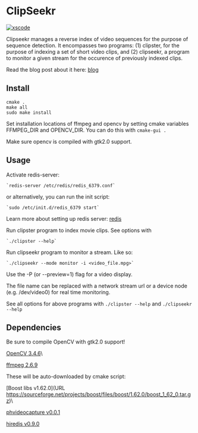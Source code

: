 # ClipSeekr

[![xscode](https://img.shields.io/badge/Available%20on-xs%3Acode-blue?style=?style=plastic&logo=appveyor&logo=data:image/png;base64,iVBORw0KGgoAAAANSUhEUgAAAEAAAABACAMAAACdt4HsAAAAGXRFWHRTb2Z0d2FyZQBBZG9iZSBJbWFnZVJlYWR5ccllPAAAAAZQTFRF////////VXz1bAAAAAJ0Uk5T/wDltzBKAAAAlUlEQVR42uzXSwqAMAwE0Mn9L+3Ggtgkk35QwcnSJo9S+yGwM9DCooCbgn4YrJ4CIPUcQF7/XSBbx2TEz4sAZ2q1RAECBAiYBlCtvwN+KiYAlG7UDGj59MViT9hOwEqAhYCtAsUZvL6I6W8c2wcbd+LIWSCHSTeSAAECngN4xxIDSK9f4B9t377Wd7H5Nt7/Xz8eAgwAvesLRjYYPuUAAAAASUVORK5CYII=)](https://xscode.com/starkdg/clipseekr)

Clipseekr manages a reverse index of video sequences for the purpose of
sequence detection. It encompasses two programs: (1) clipster, for the 
purpose of indexing a set of short video clips, and (2) clipseekr, a program
to monitor a given stream for the occurence of previously indexed clips.

Read the blog post about it here: [blog](http://blog.phash.org/posts/ClipSeekr-VideoClipDetection)

## Install

```
cmake .
make all
sudo make install
```

Set installation locations of ffmpeg and opencv by setting cmake variables
FFMPEG_DIR and OPENCV_DIR. You can do this with `cmake-gui .`

Make sure opencv is compiled with gtk2.0 support.


## Usage

Activate redis-server:

    `redis-server /etc/redis/redis_6379.conf`
	
or alternatively, you can run the init script:
		
    `sudo /etc/init.d/redis_6379 start`
	
	
Learn more about setting up redis server: [redis](https://redis.io/topics/quickstart)	

Run clipster program to index movie clips. See options with 

	`./clipster --help`

Run clipseekr program to monitor a stream.  Like so: 

	`./clipseekr --mode monitor -i <video_file.mpg>`
	
Use the -P (or --preview=1) flag for a video display.
	
The file name can be replaced with a network stream url or a device node (e.g. /dev/video0)
for real time monitoring.
	

See all options for above programs with `./clipster --help` and `./clipseekr --help`


## Dependencies

Be sure to compile OpenCV with gtk2.0 support!

[OpenCV 3.4.6](https://github.com/opencv/opencv/tree/3.4.6)\

[ffmpeg 2.6.9](https://ffmpeg.org/releases/ffmpeg-2.6.9.tar.xz)

These will be auto-downloaded by cmake script:

[Boost libs v1.62.0](URL https://sourceforge.net/projects/boost/files/boost/1.62.0/boost_1_62_0.tar.gz)\

[phvideocapture v0.0.1](https://github.com/starkdg/phvideocapture)

[hiredis v0.9.0](https://github.com/redis/hiredis/archive/v0.9.0.tar.gz)
